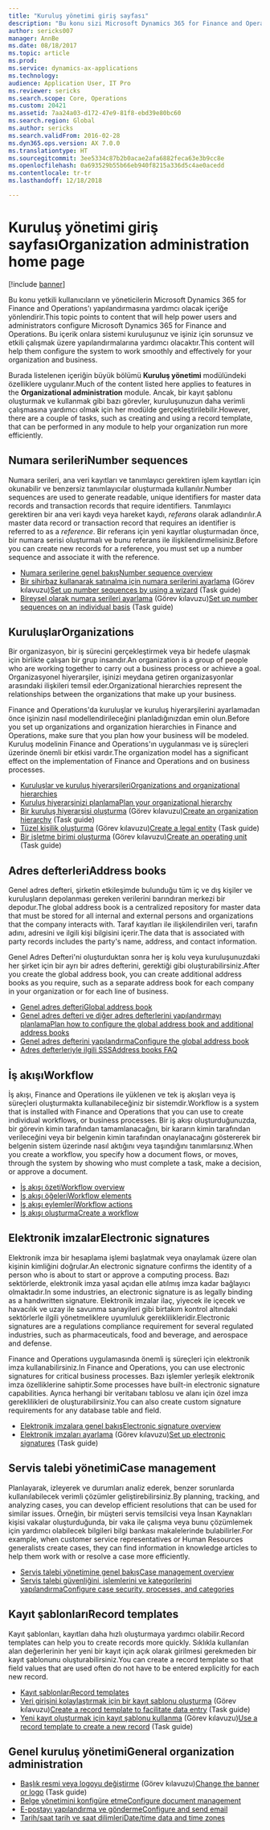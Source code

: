 ```yaml
---
title: "Kuruluş yönetimi giriş sayfası"
description: "Bu konu sizi Microsoft Dynamics 365 for Finance and Operations'ı kuruluşunuzda kullanmanıza yardımcı olacak kaynaklara yönlendirir."
author: sericks007
manager: AnnBe
ms.date: 08/18/2017
ms.topic: article
ms.prod: 
ms.service: dynamics-ax-applications
ms.technology: 
audience: Application User, IT Pro
ms.reviewer: sericks
ms.search.scope: Core, Operations
ms.custom: 20421
ms.assetid: 7aa24a03-d172-47e9-81f8-ebd39e80bc60
ms.search.region: Global
ms.author: sericks
ms.search.validFrom: 2016-02-28
ms.dyn365.ops.version: AX 7.0.0
ms.translationtype: HT
ms.sourcegitcommit: 3ee5334c87b2b0acae2afa6882feca63e3b9cc8e
ms.openlocfilehash: 0a693529b55b66eb940f8215a336d5c4ae0acedd
ms.contentlocale: tr-tr
ms.lasthandoff: 12/18/2018

---
```


# <a name="organization-administration-home-page"></a><span data-ttu-id="a8c44-103">Kuruluş yönetimi giriş sayfası</span><span class="sxs-lookup"><span data-stu-id="a8c44-103">Organization administration home page</span></span>

[!include [banner](../includes/banner.md)]

<span data-ttu-id="a8c44-104">Bu konu yetkili kullanıcıların ve yöneticilerin Microsoft Dynamics 365 for Finance and Operations'ı yapılandırmasına yardımcı olacak içeriğe yönlendirir.</span><span class="sxs-lookup"><span data-stu-id="a8c44-104">This topic points to content that will help power users and administrators configure Microsoft Dynamics 365 for Finance and Operations.</span></span> <span data-ttu-id="a8c44-105">Bu içerik onlara sistemi kuruluşunuz ve işiniz için sorunsuz ve etkili çalışmak üzere yapılandırmalarına yardımcı olacaktır.</span><span class="sxs-lookup"><span data-stu-id="a8c44-105">This content will help them configure the system to work smoothly and effectively for your organization and business.</span></span>

<span data-ttu-id="a8c44-106">Burada listelenen içeriğin büyük bölümü **Kuruluş yönetimi** modülündeki özelliklere uygulanır.</span><span class="sxs-lookup"><span data-stu-id="a8c44-106">Much of the content listed here applies to features in the **Organizational administration** module.</span></span> <span data-ttu-id="a8c44-107">Ancak, bir kayıt şablonu oluşturmak ve kullanmak gibi bazı görevler, kuruluşunuzun daha verimli çalışmasına yardımcı olmak için her modülde gerçekleştirilebilir.</span><span class="sxs-lookup"><span data-stu-id="a8c44-107">However, there are a couple of tasks, such as creating and using a record template, that can be performed in any module to help your organization run more efficiently.</span></span>

## <a name="number-sequences"></a><span data-ttu-id="a8c44-108">Numara serileri</span><span class="sxs-lookup"><span data-stu-id="a8c44-108">Number sequences</span></span>

<span data-ttu-id="a8c44-109">Numara serileri, ana veri kayıtları ve tanımlayıcı gerektiren işlem kayıtları için okunabilir ve benzersiz tanımlayıcılar oluşturmada kullanılır.</span><span class="sxs-lookup"><span data-stu-id="a8c44-109">Number sequences are used to generate readable, unique identifiers for master data records and transaction records that require identifiers.</span></span> <span data-ttu-id="a8c44-110">Tanımlayıcı gerektiren bir ana veri kaydı veya hareket kaydı, *referans* olarak adlandırılır.</span><span class="sxs-lookup"><span data-stu-id="a8c44-110">A master data record or transaction record that requires an identifier is referred to as a *reference*.</span></span> <span data-ttu-id="a8c44-111">Bir referans için yeni kayıtlar oluşturmadan önce, bir numara serisi oluşturmalı ve bunu referans ile ilişkilendirmelisiniz.</span><span class="sxs-lookup"><span data-stu-id="a8c44-111">Before you can create new records for a reference, you must set up a number sequence and associate it with the reference.</span></span>

- [<span data-ttu-id="a8c44-112">Numara serilerine genel bakış</span><span class="sxs-lookup"><span data-stu-id="a8c44-112">Number sequence overview</span></span>](number-sequence-overview.md)
- <span data-ttu-id="a8c44-113">[Bir sihirbaz kullanarak satınalma için numara serilerini ayarlama](tasks/set-up-number-sequences-wizard.md) (Görev kılavuzu)</span><span class="sxs-lookup"><span data-stu-id="a8c44-113">[Set up number sequences by using a wizard](tasks/set-up-number-sequences-wizard.md) (Task guide)</span></span>
- <span data-ttu-id="a8c44-114">[Bireysel olarak numara serileri ayarlama](tasks/set-up-number-sequences-individual-basis.md) (Görev kılavuzu)</span><span class="sxs-lookup"><span data-stu-id="a8c44-114">[Set up number sequences on an individual basis](tasks/set-up-number-sequences-individual-basis.md) (Task guide)</span></span>

## <a name="organizations"></a><span data-ttu-id="a8c44-115">Kuruluşlar</span><span class="sxs-lookup"><span data-stu-id="a8c44-115">Organizations</span></span>

<span data-ttu-id="a8c44-116">Bir organizasyon, bir iş sürecini gerçekleştirmek veya bir hedefe ulaşmak için birlikte çalışan bir grup insandır.</span><span class="sxs-lookup"><span data-stu-id="a8c44-116">An organization is a group of people who are working together to carry out a business process or achieve a goal.</span></span> <span data-ttu-id="a8c44-117">Organizasyonel hiyerarşiler, işinizi meydana getiren organizasyonlar arasındaki ilişkileri temsil eder.</span><span class="sxs-lookup"><span data-stu-id="a8c44-117">Organizational hierarchies represent the relationships between the organizations that make up your business.</span></span>

<span data-ttu-id="a8c44-118">Finance and Operations'da kuruluşlar ve kuruluş hiyerarşilerini ayarlamadan önce işinizin nasıl modellendirileceğini planladığınızdan emin olun.</span><span class="sxs-lookup"><span data-stu-id="a8c44-118">Before you set up organizations and organization hierarchies in Finance and Operations, make sure that you plan how your business will be modeled.</span></span> <span data-ttu-id="a8c44-119">Kuruluş modelinin Finance and Operations'ın uygulanması ve iş süreçleri üzerinde önemli bir etkisi vardır.</span><span class="sxs-lookup"><span data-stu-id="a8c44-119">The organization model has a significant effect on the implementation of Finance and Operations and on business processes.</span></span>

- [<span data-ttu-id="a8c44-120">Kuruluşlar ve kuruluş hiyerarşileri</span><span class="sxs-lookup"><span data-stu-id="a8c44-120">Organizations and organizational hierarchies</span></span>](organizations-organizational-hierarchies.md)
- [<span data-ttu-id="a8c44-121">Kuruluş hiyerarşinizi planlama</span><span class="sxs-lookup"><span data-stu-id="a8c44-121">Plan your organizational hierarchy</span></span>](plan-organizational-hierarchy.md)
- <span data-ttu-id="a8c44-122">[Bir kuruluş hiyerarşisi oluşturma](tasks/create-organization-hierarchy.md) (Görev kılavuzu)</span><span class="sxs-lookup"><span data-stu-id="a8c44-122">[Create an organization hierarchy](tasks/create-organization-hierarchy.md) (Task guide)</span></span>
- <span data-ttu-id="a8c44-123">[Tüzel kişilik oluşturma](tasks/create-legal-entity.md) (Görev kılavuzu)</span><span class="sxs-lookup"><span data-stu-id="a8c44-123">[Create a legal entity](tasks/create-legal-entity.md) (Task guide)</span></span>
- <span data-ttu-id="a8c44-124">[Bir işletme birimi oluşturma](tasks/create-operating-unit.md) (Görev kılavuzu)</span><span class="sxs-lookup"><span data-stu-id="a8c44-124">[Create an operating unit](tasks/create-operating-unit.md) (Task guide)</span></span>

## <a name="address-books"></a><span data-ttu-id="a8c44-125">Adres defterleri</span><span class="sxs-lookup"><span data-stu-id="a8c44-125">Address books</span></span>

<span data-ttu-id="a8c44-126">Genel adres defteri, şirketin etkileşimde bulunduğu tüm iç ve dış kişiler ve kuruluşların depolanması gereken verilerini barındıran merkezi bir depodur.</span><span class="sxs-lookup"><span data-stu-id="a8c44-126">The global address book is a centralized repository for master data that must be stored for all internal and external persons and organizations that the company interacts with.</span></span> <span data-ttu-id="a8c44-127">Taraf kayıtları ile ilişkilendirilen veri, tarafın adını, adresini ve ilgili kişi bilgisini içerir.</span><span class="sxs-lookup"><span data-stu-id="a8c44-127">The data that is associated with party records includes the party's name, address, and contact information.</span></span>

<span data-ttu-id="a8c44-128">Genel Adres Defteri'ni oluşturduktan sonra her iş kolu veya kuruluşunuzdaki her şirket için bir ayrı bir adres defterini, gerektiği gibi oluşturabilirsiniz.</span><span class="sxs-lookup"><span data-stu-id="a8c44-128">After you create the global address book, you can create additional address books as you require, such as a separate address book for each company in your organization or for each line of business.</span></span>

- [<span data-ttu-id="a8c44-129">Genel adres defteri</span><span class="sxs-lookup"><span data-stu-id="a8c44-129">Global address book</span></span>](overview-global-address-book.md)
- [<span data-ttu-id="a8c44-130">Genel adres defteri ve diğer adres defterlerini yapılandırmayı planlama</span><span class="sxs-lookup"><span data-stu-id="a8c44-130">Plan how to configure the global address book and additional address books</span></span>](plan-configuration-global-address-book-additional-address-books.md)
- [<span data-ttu-id="a8c44-131">Genel adres defterini yapılandırma</span><span class="sxs-lookup"><span data-stu-id="a8c44-131">Configure the global address book</span></span>](tasks/configure-global-address-book.md)
- [<span data-ttu-id="a8c44-132">Adres defterleriyle ilgili SSS</span><span class="sxs-lookup"><span data-stu-id="a8c44-132">Address books FAQ</span></span>](qa-address-books.md)

## <a name="workflow"></a><span data-ttu-id="a8c44-133">İş akışı</span><span class="sxs-lookup"><span data-stu-id="a8c44-133">Workflow</span></span>

<span data-ttu-id="a8c44-134">İş akışı, Finance and Operations ile yüklenen ve tek iş akışları veya iş süreçleri oluşturmakta kullanabileceğiniz bir sistemdir.</span><span class="sxs-lookup"><span data-stu-id="a8c44-134">Workflow is a system that is installed with Finance and Operations that you can use to create individual workflows, or business processes.</span></span> <span data-ttu-id="a8c44-135">Bir iş akışı oluşturduğunuzda, bir görevin kimin tarafından tamamlanacağını, bir kararın kimin tarafından verileceğini veya bir belgenin kimin tarafından onaylanacağını göstererek bir belgenin sistem üzerinde nasıl aktığını veya taşındığını tanımlarsınız.</span><span class="sxs-lookup"><span data-stu-id="a8c44-135">When you create a workflow, you specify how a document flows, or moves, through the system by showing who must complete a task, make a decision, or approve a document.</span></span>

- [<span data-ttu-id="a8c44-136">İş akışı özeti</span><span class="sxs-lookup"><span data-stu-id="a8c44-136">Workflow overview</span></span>](overview-workflow-system.md)
- [<span data-ttu-id="a8c44-137">İş akışı öğeleri</span><span class="sxs-lookup"><span data-stu-id="a8c44-137">Workflow elements</span></span>](workflow-elements.md)
- [<span data-ttu-id="a8c44-138">İş akışı eylemleri</span><span class="sxs-lookup"><span data-stu-id="a8c44-138">Workflow actions</span></span>](workflow-actions.md)
- [<span data-ttu-id="a8c44-139">İş akışı oluşturma</span><span class="sxs-lookup"><span data-stu-id="a8c44-139">Create a workflow</span></span>](create-workflow.md)

## <a name="electronic-signatures"></a><span data-ttu-id="a8c44-140">Elektronik imzalar</span><span class="sxs-lookup"><span data-stu-id="a8c44-140">Electronic signatures</span></span>

<span data-ttu-id="a8c44-141">Elektronik imza bir hesaplama işlemi başlatmak veya onaylamak üzere olan kişinin kimliğini doğrular.</span><span class="sxs-lookup"><span data-stu-id="a8c44-141">An electronic signature confirms the identity of a person who is about to start or approve a computing process.</span></span> <span data-ttu-id="a8c44-142">Bazı sektörlerde, elektronik imza yasal açıdan elle atılmış imza kadar bağlayıcı olmaktadır.</span><span class="sxs-lookup"><span data-stu-id="a8c44-142">In some industries, an electronic signature is as legally binding as a handwritten signature.</span></span> <span data-ttu-id="a8c44-143">Elektronik imzalar ilaç, yiyecek ile içecek ve havacılık ve uzay ile savunma sanayileri gibi birtakım kontrol altındaki sektörlerle ilgili yönetmeliklere uyumluluk gereklilikleridir.</span><span class="sxs-lookup"><span data-stu-id="a8c44-143">Electronic signatures are a regulations compliance requirement for several regulated industries, such as pharmaceuticals, food and beverage, and aerospace and defense.</span></span>

<span data-ttu-id="a8c44-144">Finance and Operations uygulamasında önemli iş süreçleri için elektronik imza kullanabilirsiniz.</span><span class="sxs-lookup"><span data-stu-id="a8c44-144">In Finance and Operations, you can use electronic signatures for critical business processes.</span></span> <span data-ttu-id="a8c44-145">Bazı işlemler yerleşik elektronik imza özelliklerine sahiptir.</span><span class="sxs-lookup"><span data-stu-id="a8c44-145">Some processes have built-in electronic signature capabilities.</span></span> <span data-ttu-id="a8c44-146">Ayrıca herhangi bir veritabanı tablosu ve alanı için özel imza gereklilikleri de oluşturabilirsiniz.</span><span class="sxs-lookup"><span data-stu-id="a8c44-146">You can also create custom signature requirements for any database table and field.</span></span>

- [<span data-ttu-id="a8c44-147">Elektronik imzalara genel bakış</span><span class="sxs-lookup"><span data-stu-id="a8c44-147">Electronic signature overview</span></span>](electronic-signature-overview.md)
- <span data-ttu-id="a8c44-148">[Elektronik imzaları ayarlama](tasks/set-up-electronic-signatures.md) (Görev kılavuzu)</span><span class="sxs-lookup"><span data-stu-id="a8c44-148">[Set up electronic signatures](tasks/set-up-electronic-signatures.md) (Task guide)</span></span>

## <a name="case-management"></a><span data-ttu-id="a8c44-149">Servis talebi yönetimi</span><span class="sxs-lookup"><span data-stu-id="a8c44-149">Case management</span></span>

<span data-ttu-id="a8c44-150">Planlayarak, izleyerek ve durumları analiz ederek, benzer sorunlarda kullanılabilecek verimli çözümler geliştirebilirsiniz.</span><span class="sxs-lookup"><span data-stu-id="a8c44-150">By planning, tracking, and analyzing cases, you can develop efficient resolutions that can be used for similar issues.</span></span> <span data-ttu-id="a8c44-151">Örneğin, bir müşteri servis temsilcisi veya İnsan Kaynakları kişisi vakalar oluşturduğunda, bir vaka ile çalışma veya bunu çözümlemek için yardımcı olabilecek bilgileri bilgi bankası makalelerinde bulabilirler.</span><span class="sxs-lookup"><span data-stu-id="a8c44-151">For example, when customer service representatives or Human Resources generalists create cases, they can find information in knowledge articles to help them work with or resolve a case more efficiently.</span></span>

- [<span data-ttu-id="a8c44-152">Servis talebi yönetimine genel bakış</span><span class="sxs-lookup"><span data-stu-id="a8c44-152">Case management overview</span></span>](cases.md)
- [<span data-ttu-id="a8c44-153">Servis talebi güvenliğini, işlemlerini ve kategorilerini yapılandırma</span><span class="sxs-lookup"><span data-stu-id="a8c44-153">Configure case security, processes, and categories</span></span>](plan-case-management.md)

## <a name="record-templates"></a><span data-ttu-id="a8c44-154">Kayıt şablonları</span><span class="sxs-lookup"><span data-stu-id="a8c44-154">Record templates</span></span>

<span data-ttu-id="a8c44-155">Kayıt şablonları, kayıtları daha hızlı oluşturmaya yardımcı olabilir.</span><span class="sxs-lookup"><span data-stu-id="a8c44-155">Record templates can help you to create records more quickly.</span></span> <span data-ttu-id="a8c44-156">Sıklıkla kullanılan alan değerlerinin her yeni bir kayıt için açık olarak girilmesi gerekmeden bir kayıt şablonunu oluşturabilirsiniz.</span><span class="sxs-lookup"><span data-stu-id="a8c44-156">You can create a record template so that field values that are used often do not have to be entered explicitly for each new record.</span></span>

- [<span data-ttu-id="a8c44-157">Kayıt şablonları</span><span class="sxs-lookup"><span data-stu-id="a8c44-157">Record templates</span></span>](record-templates.md)
- <span data-ttu-id="a8c44-158">[Veri girişini kolaylaştırmak için bir kayıt şablonu oluşturma](../../dev-itpro/data-entities/tasks/create-record-template-facilitate-data-entry.md) (Görev kılavuzu)</span><span class="sxs-lookup"><span data-stu-id="a8c44-158">[Create a record template to facilitate data entry](../../dev-itpro/data-entities/tasks/create-record-template-facilitate-data-entry.md) (Task guide)</span></span>
- <span data-ttu-id="a8c44-159">[Yeni kayıt oluşturmak için kayıt şablonu kullanma](../../dev-itpro/data-entities/tasks/use-record-template-new-record.md) (Görev kılavuzu)</span><span class="sxs-lookup"><span data-stu-id="a8c44-159">[Use a record template to create a new record](../../dev-itpro/data-entities/tasks/use-record-template-new-record.md) (Task guide)</span></span>

## <a name="general-organization-administration"></a><span data-ttu-id="a8c44-160">Genel kuruluş yönetimi</span><span class="sxs-lookup"><span data-stu-id="a8c44-160">General organization administration</span></span>

- <span data-ttu-id="a8c44-161">[Başlık resmi veya logoyu değiştirme](../get-started/tasks/change-banner-or-logo.md) (Görev kılavuzu)</span><span class="sxs-lookup"><span data-stu-id="a8c44-161">[Change the banner or logo](../get-started/tasks/change-banner-or-logo.md) (Task guide)</span></span>
- [<span data-ttu-id="a8c44-162">Belge yönetimini konfigüre etme</span><span class="sxs-lookup"><span data-stu-id="a8c44-162">Configure document management</span></span>](configure-document-management.md)
- [<span data-ttu-id="a8c44-163">E-postayı yapılandırma ve gönderme</span><span class="sxs-lookup"><span data-stu-id="a8c44-163">Configure and send email</span></span>](configure-email.md)
- [<span data-ttu-id="a8c44-164">Tarih/saat tarih ve saat dilimleri</span><span class="sxs-lookup"><span data-stu-id="a8c44-164">Date/time data and time zones</span></span>](date-time-zones.md)

